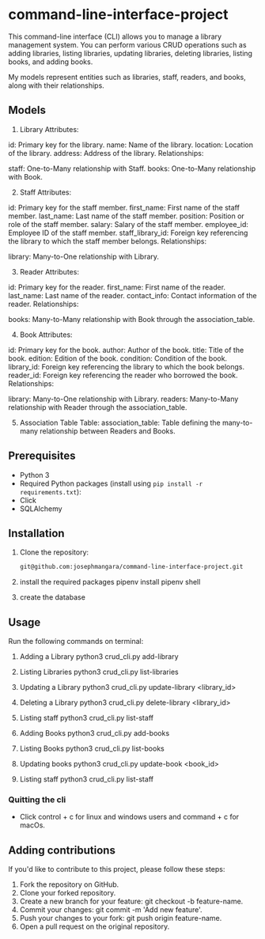 # command-line-interface-project

This command-line interface (CLI) allows you to manage a library management system. You can perform various CRUD operations such as adding libraries, listing libraries, updating libraries, deleting libraries, listing books, and adding books.

My models represent entities such as libraries, staff, readers, and books, along with their relationships.

## Models
1. Library
Attributes:

id: Primary key for the library.
name: Name of the library.
location: Location of the library.
address: Address of the library.
Relationships:

staff: One-to-Many relationship with Staff.
books: One-to-Many relationship with Book.

2. Staff
Attributes:

id: Primary key for the staff member.
first_name: First name of the staff member.
last_name: Last name of the staff member.
position: Position or role of the staff member.
salary: Salary of the staff member.
employee_id: Employee ID of the staff member.
staff_library_id: Foreign key referencing the library to which the staff member belongs.
Relationships:

library: Many-to-One relationship with Library.

3. Reader
Attributes:

id: Primary key for the reader.
first_name: First name of the reader.
last_name: Last name of the reader.
contact_info: Contact information of the reader.
Relationships:

books: Many-to-Many relationship with Book through the association_table.

4. Book
Attributes:

id: Primary key for the book.
author: Author of the book.
title: Title of the book.
edition: Edition of the book.
condition: Condition of the book.
library_id: Foreign key referencing the library to which the book belongs.
reader_id: Foreign key referencing the reader who borrowed the book.
Relationships:

library: Many-to-One relationship with Library.
readers: Many-to-Many relationship with Reader through the association_table.

5. Association Table
Table:
association_table: Table defining the many-to-many relationship between Readers and Books.

## Prerequisites

- Python 3
- Required Python packages (install using `pip install -r requirements.txt`):
- Click
- SQLAlchemy

## Installation

1. Clone the repository:
   ```bash
   git@github.com:josephmangara/command-line-interface-project.git

2. install the required packages
   pipenv install
   pipenv shell

3. create the database

## Usage
Run the following commands on terminal:
1. Adding a Library
   python3 crud_cli.py add-library

2. Listing Libraries
   python3 crud_cli.py list-libraries

3. Updating a Library
   python3 crud_cli.py update-library <library_id>

4. Deleting a Library
   python3 crud_cli.py delete-library <library_id>

5. Listing staff
   python3 crud_cli.py list-staff

6. Adding Books
   python3 crud_cli.py add-books

7. Listing Books
   python3 crud_cli.py list-books

8. Updating books
   python3 crud_cli.py update-book <book_id>

9. Listing staff
   python3 crud_cli.py list-staff

### Quitting the cli
- Click control + c for linux and windows users and command + c for macOs.

## Adding contributions
If you'd like to contribute to this project, please follow these steps:

1. Fork the repository on GitHub.
2. Clone your forked repository.
3. Create a new branch for your feature: git checkout -b feature-name.
4. Commit your changes: git commit -m 'Add new feature'.
5. Push your changes to your fork: git push origin feature-name.
6. Open a pull request on the original repository.
